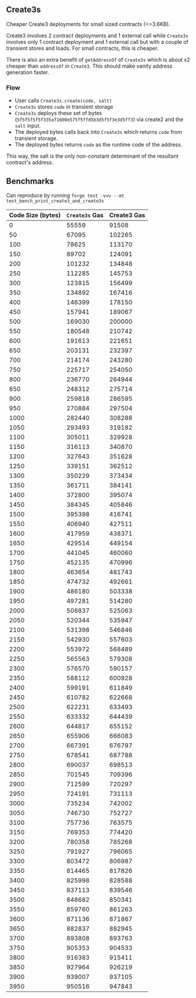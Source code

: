 ## Create3s

Cheaper Create3 deployments for small sized contracts (<=3.6KB).

Create3 involves 2 contract deployments and 1 external call while `Create3s` involves only 1 contract deployment and 1 external call but with a couple of transient stores and loads. For small contracts, this is cheaper.

There is also an extra benefit of `getAddressOf` of `Create3s` which is about x2 cheaper than `addressOf` in `Create3`. This should make vanity address generation faster.

### Flow

- User calls `Create3s.create(code, salt)`
- `Create3s` stores `code` in transient storage
- `Create3s` deploys these set of bytes (`5f5f5f5f5f335af1600e575f5ffd5b3d5f5f3e3d5ff3`) via create2 and the `salt` input.
- The deployed bytes calls back into `Create3s` which returns `code` from transient storage.
- The deployed bytes returns `code` as the runtime code of the address.

This way, the salt is the only non-constant determinant of the resultant contract's address.

## Benchmarks

Can reproduce by running `forge test -vvv --mt test_bench_print_create3_and_create3s`

| Code Size (bytes) | `Create3s` Gas | Create3 Gas |
| ----------------- | -------------- | ----------- |
| 0                 | 55559          | 91508       |
| 50                | 67095          | 102265      |
| 100               | 78625          | 113170      |
| 150               | 89702          | 124091      |
| 200               | 101232         | 134848      |
| 250               | 112285         | 145753      |
| 300               | 123815         | 156499      |
| 350               | 134892         | 167416      |
| 400               | 146399         | 178150      |
| 450               | 157941         | 189067      |
| 500               | 169030         | 200000      |
| 550               | 180548         | 210742      |
| 600               | 191613         | 221651      |
| 650               | 203131         | 232397      |
| 700               | 214174         | 243280      |
| 750               | 225717         | 254050      |
| 800               | 236770         | 264944      |
| 850               | 248312         | 275714      |
| 900               | 259818         | 286595      |
| 950               | 270884         | 297504      |
| 1000              | 282440         | 308288      |
| 1050              | 293493         | 319182      |
| 1100              | 305011         | 329928      |
| 1150              | 316113         | 340870      |
| 1200              | 327643         | 351628      |
| 1250              | 339151         | 362512      |
| 1300              | 350229         | 373434      |
| 1350              | 361711         | 384141      |
| 1400              | 372800         | 395074      |
| 1450              | 384345         | 405846      |
| 1500              | 395398         | 416741      |
| 1550              | 406940         | 427511      |
| 1600              | 417959         | 438371      |
| 1650              | 429514         | 449154      |
| 1700              | 441045         | 460060      |
| 1750              | 452135         | 470996      |
| 1800              | 463654         | 481743      |
| 1850              | 474732         | 492661      |
| 1900              | 486180         | 503338      |
| 1950              | 497281         | 514280      |
| 2000              | 508837         | 525063      |
| 2050              | 520344         | 535947      |
| 2100              | 531398         | 546846      |
| 2150              | 542930         | 557603      |
| 2200              | 553972         | 568489      |
| 2250              | 565563         | 579308      |
| 2300              | 576570         | 590157      |
| 2350              | 588112         | 600928      |
| 2400              | 599191         | 611849      |
| 2450              | 610782         | 622668      |
| 2500              | 622231         | 633493      |
| 2550              | 633332         | 644439      |
| 2600              | 644817         | 655152      |
| 2650              | 655906         | 666083      |
| 2700              | 667391         | 676797      |
| 2750              | 678541         | 687788      |
| 2800              | 690037         | 698513      |
| 2850              | 701545         | 709396      |
| 2900              | 712599         | 720297      |
| 2950              | 724191         | 731113      |
| 3000              | 735234         | 742002      |
| 3050              | 746730         | 752727      |
| 3100              | 757736         | 763575      |
| 3150              | 769353         | 774420      |
| 3200              | 780358         | 785268      |
| 3250              | 791927         | 796065      |
| 3300              | 803472         | 806987      |
| 3350              | 814465         | 817826      |
| 3400              | 825998         | 828588      |
| 3450              | 837113         | 839546      |
| 3500              | 848682         | 850341      |
| 3550              | 859760         | 861263      |
| 3600              | 871136         | 871867      |
| 3650              | 882837         | 882945      |
| 3700              | 893808         | 893763      |
| 3750              | 905353         | 904533      |
| 3800              | 916383         | 915411      |
| 3850              | 927964         | 926219      |
| 3900              | 939007         | 937105      |
| 3950              | 950516         | 947843      |
